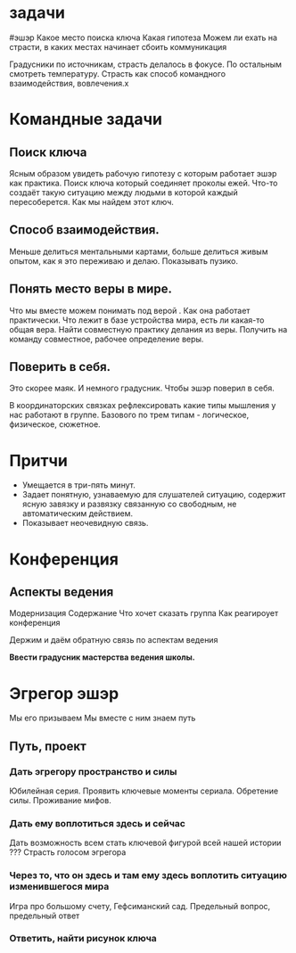 #  задачи
#эшэр 
Какое место поиска ключа
Какая гипотеза 
Можем ли ехать на страсти, в каких местах начинает сбоить коммуникация

Градусники по источникам, страсть делалось в фокусе. По остальным смотреть температуру.
Страсть как способ командного взаимодействия, вовлечения.х
# Командные задачи 
## Поиск **ключа**
Ясным образом увидеть рабочую гипотезу с которым работает эшэр как практика. Поиск ключа который соединяет проколы ежей. Что-то создаёт такую ситуацию между людьми в которой каждый пересоберется.
Как мы найдем этот ключ.

## Способ взаимодействия.
Меньше делиться ментальными картами, больше делиться живым опытом, как я это переживаю и делаю. Показывать пузико.

## Понять место веры в мире.
Что мы вместе можем понимать под верой .
Как она работает практически.
Что лежит в базе устройства мира, есть ли какая-то общая вера. 
Найти совместную практику делания из веры.
Получить на команду совместное, рабочее определение веры.

## Поверить в себя.
Это скорее маяк. И немного градусник.
Чтобы эшэр поверил в себя.

В координаторских связках рефлексировать какие типы мышления у нас работают в группе. Базового по трем типам - логическое, физическое, сюжетное.

# Притчи
- Умещается в три-пять минут. 
- Задает понятную, узнаваемую для слушателей ситуацию, содержит ясную завязку и развязку связанную со свободным, не автоматическим действием.
- Показывает неочевидную связь.
# Конференция 
## Аспекты ведения
Модернизация
Содержание 
Что хочет сказать группа
Как реагироует конференция 

Держим и даём обратную связь по аспектам ведения 

**Ввести градусник мастерства ведения школы.**

# Эгрегор  эшэр 
Мы его призываем 
Мы вместе с ним знаем путь

## Путь, проект 
### Дать эгрегору пространство и силы
Юбилейная серия. Проявить ключевые моменты сериала. 
Обретение силы.
Проживание мифов.
### Дать ему воплотиться здесь и сейчас 
Дать возможность всем стать ключевой фигурой всей нашей истории 
???
Страсть голосом эгрегора
### Через то, что он здесь и там ему здесь воплотить ситуацию изменившегося мира
Игра про большому счету, Гефсиманский сад.
Предельный вопрос, предельный ответ 

### Ответить, найти рисунок ключа
